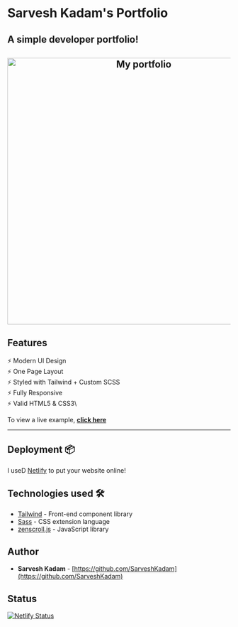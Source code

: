 # Sarvesh Kadam's Portfolio

## A simple developer portfolio!

<h2 align="center">
  <img src="./images/portfolioproject.gif" alt="My portfolio" width="600px" />
  <br>
</h2>


## Features

⚡️ Modern UI Design\
⚡️ One Page Layout\
⚡️ Styled with Tailwind + Custom SCSS\
⚡️ Fully Responsive\
⚡️ Valid HTML5 & CSS3\

To view a live example, **[click here](https://www.sarveshkadam.com/)**

---


## Deployment 📦


I useD [Netlify](https://netlify.com) to put your website online!


## Technologies used 🛠️

- [Tailwind](https://tailwindcss.com/) - Front-end component library
- [Sass](https://sass-lang.com/documentation) - CSS extension language
- [zenscroll.js](https://github.com/zengabor/zenscroll) - JavaScript library

## Author

- **Sarvesh Kadam** - [https://github.com/SarveshKadam](https://github.com/SarveshKadam)

## Status

[![Netlify Status](https://api.netlify.com/api/v1/badges/75600296-89eb-4640-9e7e-fa87fba7ce76/deploy-status)](https://app.netlify.com/sites/simplfolio/deploys)
